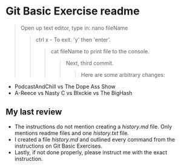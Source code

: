 # Git Basic Exercise readme #

> Open up text editor, type in: nano fileName
>> ctrl x - To exit. 'y' then 'enter'.
>>> cat fileName to print file to the console.
>>>> Next, third commit.
>>>>> Here are some arbitrary changes:

- PodcastAndChill vs The Dope Ass Show
- A-Reece vs Nasty C vs Blxckie vs The BigHash

## My last review ##

- The instructions do not mention creating a _history.md_ file. Only mentions readme files and one _history.txt_ file.
- I created a file _history.md_ and outlined every command from the instructions on Git Basic Exercises.
- Lastly, if not done properly, please instruct me with the exact instruction.
